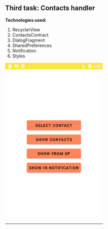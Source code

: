 ## Third task: Contacts handler

**Technologies used:**

1. RecyclerView
2. ContactsContract
3. DialogFragment
4. SharedPreferences
5. Notification  
6. Styles

<img alt="TransitionsDemo" src="https://github.com/aleh-god/third-task-contacts-learn/blob/master/ContactsDemo.gif" />
